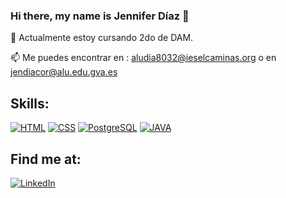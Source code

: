 ### Hi there, my name is Jennifer Díaz 👋

<!--
**diaz-jennifer/diaz-jennifer** is a ✨ _special_ ✨ repository because its `README.md` (this file) appears on your GitHub profile.-->

🌱 Actualmente estoy cursando 2do de DAM.

📫 Me puedes encontrar en : aludia8032@ieselcaminas.org o en jendiacor@alu.edu.gva.es


## Skills:
[![HTML](https://img.shields.io/badge/HTML-3DDC84?style=for-the-badge&logo=HTML5&logoColor=white&labelColor=101010)]()
[![CSS](https://img.shields.io/badge/CSS-0095D5?style=for-the-badge&logo=css3&logoColor=white&labelColor=101010)]()
[![PostgreSQL](https://img.shields.io/badge/PostgreSQL-4479A1?style=for-the-badge&logo=postgresql&logoColor=white&labelColor=101010)]()
[![JAVA](https://img.shields.io/badge/Java-ED8B00?style=for-the-badge&logo=openjdk&logoColor=white)]()
</br>

## Find me at:
[![LinkedIn](https://img.shields.io/badge/LinkedIn-Jennifer_Diaz-0077B5?style=for-the-badge&logo=linkedin&logoColor=white&labelColor=101010)](https://www.linkedin.com/in/jennifer-diaz-correa/?locale=en_US)
</br>
